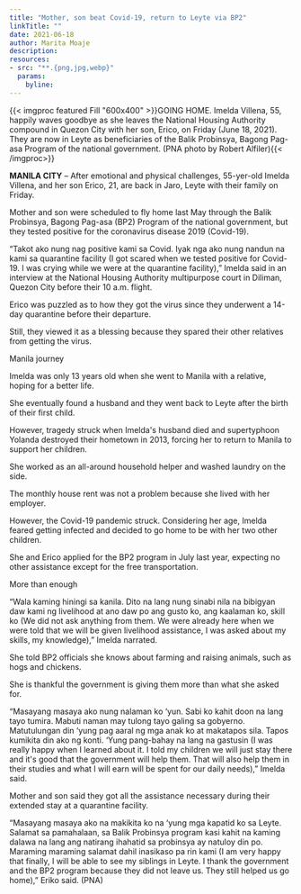```yaml
---
title: "Mother, son beat Covid-19, return to Leyte via BP2"
linkTitle: ""
date: 2021-06-18
author: Marita Moaje
description:
resources:
- src: "**.{png,jpg,webp}"
  params:
    byline: 
---
```

{{< imgproc featured Fill "600x400" >}}GOING HOME. Imelda Villena, 55, happily waves goodbye as she leaves the National Housing Authority compound in Quezon City with her son, Erico, on Friday (June 18, 2021). They are now in Leyte as beneficiaries of the Balik Probinsya, Bagong Pag-asa Program of the national government. (PNA photo by Robert Alfiler){{< /imgproc>}}

**MANILA CITY** –  After emotional and physical challenges, 55-yer-old Imelda Villena, and her son Erico, 21, are back in Jaro, Leyte with their family on Friday.

Mother and son were scheduled to fly home last May through the Balik Probinsya, Bagong Pag-asa (BP2) Program of the national government, but they tested positive for the coronavirus disease 2019 (Covid-19).

“Takot ako nung nag positive kami sa Covid. Iyak nga ako nung nandun na kami sa quarantine facility (I got scared when we tested positive for Covid-19. I was crying while we were at the quarantine facility),” Imelda said in an interview at the National Housing Authority multipurpose court in Diliman, Quezon City before their 10 a.m. flight.

Erico was puzzled as to how they got the virus since they underwent a 14-day quarantine before their departure.

Still, they viewed it as a blessing because they spared their other relatives from getting the virus.

Manila journey

Imelda was only 13 years old when she went to Manila with a relative, hoping for a better life.

She eventually found a husband and they went back to Leyte after the birth of their first child.

However, tragedy struck when Imelda's husband died and supertyphoon Yolanda destroyed their hometown in 2013, forcing her to return to Manila to support her children.

She worked as an all-around household helper and washed laundry on the side.

The monthly house rent was not a problem because she lived with her employer.

However, the Covid-19 pandemic struck. Considering her age, Imelda feared getting infected and decided to go home to be with her two other children.

She and Erico applied for the BP2 program in July last year, expecting no other assistance except for the free transportation.

More than enough

“Wala kaming hiningi sa kanila. Dito na lang nung sinabi nila na bibigyan daw kami ng livelihood at ano daw po ang gusto ko, ang kaalaman ko, skill ko (We did not ask anything from them. We were already here when we were told that we will be given livelihood assistance, I was asked about my skills, my knowledge),” Imelda narrated.

She told BP2 officials she knows about farming and raising animals, such as hogs and chickens.

She is thankful the government is giving them more than what she asked for.

“Masayang masaya ako nung nalaman ko ‘yun. Sabi ko kahit doon na lang tayo tumira. Mabuti naman may tulong tayo galing sa gobyerno. Matutulungan din ‘yung pag aaral ng mga anak ko at makatapos sila. Tapos kumikita din ako ng konti. ‘Yung pang-bahay na lang na gastusin (I was really happy when I learned about it. I told my children we will just stay there and it's good that the government will help them. That will also help them in their studies and what I will earn will be spent for our daily needs),” Imelda said.

Mother and son said they got all the assistance necessary during their extended stay at a quarantine facility.

“Masayang masaya ako na makikita ko na ‘yung mga kapatid ko sa Leyte. Salamat sa pamahalaan, sa Balik Probinsya program kasi kahit na kaming dalawa na lang ang natirang ihahatid sa probinsya ay natuloy din po. Maraming maraming salamat dahil inasikaso pa rin kami (I am very happy that finally, I will be able to see my siblings in Leyte. I thank the government and the BP2 program because they did not leave us. They still helped us go home),” Eriko said. (PNA)
